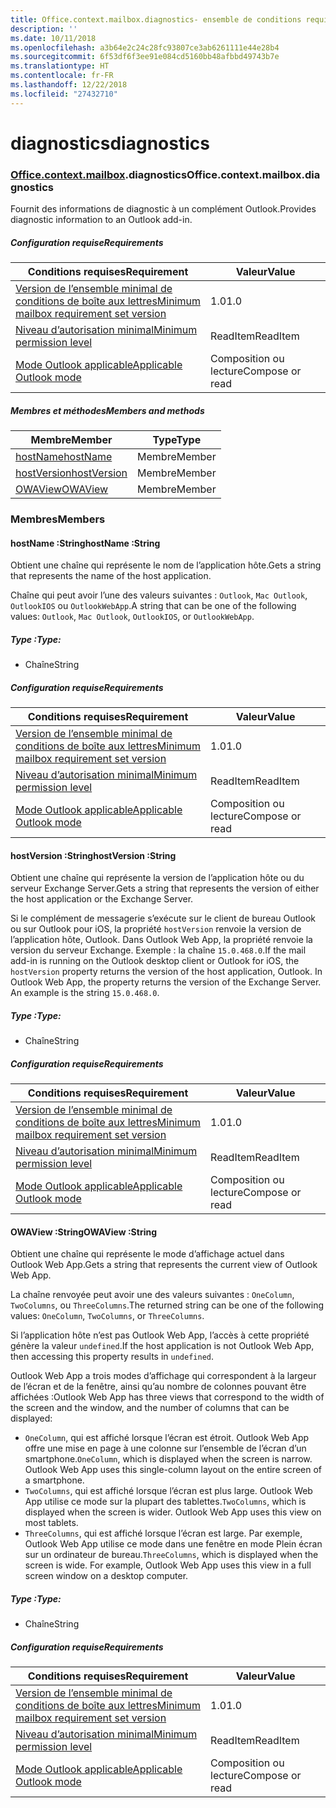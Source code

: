 ```yaml
---
title: Office.context.mailbox.diagnostics- ensemble de conditions requises 1.6
description: ''
ms.date: 10/11/2018
ms.openlocfilehash: a3b64e2c24c28fc93807ce3ab6261111e44e28b4
ms.sourcegitcommit: 6f53df6f3ee91e084cd5160bb48afbbd49743b7e
ms.translationtype: HT
ms.contentlocale: fr-FR
ms.lasthandoff: 12/22/2018
ms.locfileid: "27432710"
---
```

# <a name="diagnostics"></a><span data-ttu-id="bea43-102">diagnostics</span><span class="sxs-lookup"><span data-stu-id="bea43-102">diagnostics</span></span>

### <a name="officeofficemdcontextofficecontextmdmailboxofficecontextmailboxmddiagnostics"></a><span data-ttu-id="bea43-103">[Office](Office.md)[.context](Office.context.md)[.mailbox](Office.context.mailbox.md).diagnostics</span><span class="sxs-lookup"><span data-stu-id="bea43-103">Office.context.mailbox.diagnostics</span></span>

<span data-ttu-id="bea43-104">Fournit des informations de diagnostic à un complément Outlook.</span><span class="sxs-lookup"><span data-stu-id="bea43-104">Provides diagnostic information to an Outlook add-in.</span></span>

##### <a name="requirements"></a><span data-ttu-id="bea43-105">Configuration requise</span><span class="sxs-lookup"><span data-stu-id="bea43-105">Requirements</span></span>

|<span data-ttu-id="bea43-106">Conditions requises</span><span class="sxs-lookup"><span data-stu-id="bea43-106">Requirement</span></span>| <span data-ttu-id="bea43-107">Valeur</span><span class="sxs-lookup"><span data-stu-id="bea43-107">Value</span></span>|
|---|---|
|[<span data-ttu-id="bea43-108">Version de l’ensemble minimal de conditions de boîte aux lettres</span><span class="sxs-lookup"><span data-stu-id="bea43-108">Minimum mailbox requirement set version</span></span>](/office/dev/add-ins/reference/requirement-sets/outlook-api-requirement-sets)| <span data-ttu-id="bea43-109">1.0</span><span class="sxs-lookup"><span data-stu-id="bea43-109">1.0</span></span>|
|[<span data-ttu-id="bea43-110">Niveau d’autorisation minimal</span><span class="sxs-lookup"><span data-stu-id="bea43-110">Minimum permission level</span></span>](https://docs.microsoft.com/outlook/add-ins/understanding-outlook-add-in-permissions)| <span data-ttu-id="bea43-111">ReadItem</span><span class="sxs-lookup"><span data-stu-id="bea43-111">ReadItem</span></span>|
|[<span data-ttu-id="bea43-112">Mode Outlook applicable</span><span class="sxs-lookup"><span data-stu-id="bea43-112">Applicable Outlook mode</span></span>](https://docs.microsoft.com/outlook/add-ins/#extension-points)| <span data-ttu-id="bea43-113">Composition ou lecture</span><span class="sxs-lookup"><span data-stu-id="bea43-113">Compose or read</span></span>|

##### <a name="members-and-methods"></a><span data-ttu-id="bea43-114">Membres et méthodes</span><span class="sxs-lookup"><span data-stu-id="bea43-114">Members and methods</span></span>

| <span data-ttu-id="bea43-115">Membre</span><span class="sxs-lookup"><span data-stu-id="bea43-115">Member</span></span> | <span data-ttu-id="bea43-116">Type</span><span class="sxs-lookup"><span data-stu-id="bea43-116">Type</span></span> |
|--------|------|
| [<span data-ttu-id="bea43-117">hostName</span><span class="sxs-lookup"><span data-stu-id="bea43-117">hostName</span></span>](#hostname-string) | <span data-ttu-id="bea43-118">Membre</span><span class="sxs-lookup"><span data-stu-id="bea43-118">Member</span></span> |
| [<span data-ttu-id="bea43-119">hostVersion</span><span class="sxs-lookup"><span data-stu-id="bea43-119">hostVersion</span></span>](#hostversion-string) | <span data-ttu-id="bea43-120">Membre</span><span class="sxs-lookup"><span data-stu-id="bea43-120">Member</span></span> |
| [<span data-ttu-id="bea43-121">OWAView</span><span class="sxs-lookup"><span data-stu-id="bea43-121">OWAView</span></span>](#owaview-string) | <span data-ttu-id="bea43-122">Membre</span><span class="sxs-lookup"><span data-stu-id="bea43-122">Member</span></span> |

### <a name="members"></a><span data-ttu-id="bea43-123">Membres</span><span class="sxs-lookup"><span data-stu-id="bea43-123">Members</span></span>

####  <a name="hostname-string"></a><span data-ttu-id="bea43-124">hostName :String</span><span class="sxs-lookup"><span data-stu-id="bea43-124">hostName :String</span></span>

<span data-ttu-id="bea43-125">Obtient une chaîne qui représente le nom de l’application hôte.</span><span class="sxs-lookup"><span data-stu-id="bea43-125">Gets a string that represents the name of the host application.</span></span>

<span data-ttu-id="bea43-126">Chaîne qui peut avoir l’une des valeurs suivantes : `Outlook`, `Mac Outlook`, `OutlookIOS` ou `OutlookWebApp`.</span><span class="sxs-lookup"><span data-stu-id="bea43-126">A string that can be one of the following values: `Outlook`, `Mac Outlook`, `OutlookIOS`, or `OutlookWebApp`.</span></span>

##### <a name="type"></a><span data-ttu-id="bea43-127">Type :</span><span class="sxs-lookup"><span data-stu-id="bea43-127">Type:</span></span>

*   <span data-ttu-id="bea43-128">Chaîne</span><span class="sxs-lookup"><span data-stu-id="bea43-128">String</span></span>

##### <a name="requirements"></a><span data-ttu-id="bea43-129">Configuration requise</span><span class="sxs-lookup"><span data-stu-id="bea43-129">Requirements</span></span>

|<span data-ttu-id="bea43-130">Conditions requises</span><span class="sxs-lookup"><span data-stu-id="bea43-130">Requirement</span></span>| <span data-ttu-id="bea43-131">Valeur</span><span class="sxs-lookup"><span data-stu-id="bea43-131">Value</span></span>|
|---|---|
|[<span data-ttu-id="bea43-132">Version de l’ensemble minimal de conditions de boîte aux lettres</span><span class="sxs-lookup"><span data-stu-id="bea43-132">Minimum mailbox requirement set version</span></span>](/office/dev/add-ins/reference/requirement-sets/outlook-api-requirement-sets)| <span data-ttu-id="bea43-133">1.0</span><span class="sxs-lookup"><span data-stu-id="bea43-133">1.0</span></span>|
|[<span data-ttu-id="bea43-134">Niveau d’autorisation minimal</span><span class="sxs-lookup"><span data-stu-id="bea43-134">Minimum permission level</span></span>](https://docs.microsoft.com/outlook/add-ins/understanding-outlook-add-in-permissions)| <span data-ttu-id="bea43-135">ReadItem</span><span class="sxs-lookup"><span data-stu-id="bea43-135">ReadItem</span></span>|
|[<span data-ttu-id="bea43-136">Mode Outlook applicable</span><span class="sxs-lookup"><span data-stu-id="bea43-136">Applicable Outlook mode</span></span>](https://docs.microsoft.com/outlook/add-ins/#extension-points)| <span data-ttu-id="bea43-137">Composition ou lecture</span><span class="sxs-lookup"><span data-stu-id="bea43-137">Compose or read</span></span>|

####  <a name="hostversion-string"></a><span data-ttu-id="bea43-138">hostVersion :String</span><span class="sxs-lookup"><span data-stu-id="bea43-138">hostVersion :String</span></span>

<span data-ttu-id="bea43-139">Obtient une chaîne qui représente la version de l’application hôte ou du serveur Exchange Server.</span><span class="sxs-lookup"><span data-stu-id="bea43-139">Gets a string that represents the version of either the host application or the Exchange Server.</span></span>

<span data-ttu-id="bea43-p101">Si le complément de messagerie s’exécute sur le client de bureau Outlook ou sur Outlook pour iOS, la propriété `hostVersion` renvoie la version de l’application hôte, Outlook. Dans Outlook Web App, la propriété renvoie la version du serveur Exchange. Exemple : la chaîne `15.0.468.0`.</span><span class="sxs-lookup"><span data-stu-id="bea43-p101">If the mail add-in is running on the Outlook desktop client or Outlook for iOS, the `hostVersion` property returns the version of the host application, Outlook. In Outlook Web App, the property returns the version of the Exchange Server. An example is the string `15.0.468.0`.</span></span>

##### <a name="type"></a><span data-ttu-id="bea43-143">Type :</span><span class="sxs-lookup"><span data-stu-id="bea43-143">Type:</span></span>

*   <span data-ttu-id="bea43-144">Chaîne</span><span class="sxs-lookup"><span data-stu-id="bea43-144">String</span></span>

##### <a name="requirements"></a><span data-ttu-id="bea43-145">Configuration requise</span><span class="sxs-lookup"><span data-stu-id="bea43-145">Requirements</span></span>

|<span data-ttu-id="bea43-146">Conditions requises</span><span class="sxs-lookup"><span data-stu-id="bea43-146">Requirement</span></span>| <span data-ttu-id="bea43-147">Valeur</span><span class="sxs-lookup"><span data-stu-id="bea43-147">Value</span></span>|
|---|---|
|[<span data-ttu-id="bea43-148">Version de l’ensemble minimal de conditions de boîte aux lettres</span><span class="sxs-lookup"><span data-stu-id="bea43-148">Minimum mailbox requirement set version</span></span>](/office/dev/add-ins/reference/requirement-sets/outlook-api-requirement-sets)| <span data-ttu-id="bea43-149">1.0</span><span class="sxs-lookup"><span data-stu-id="bea43-149">1.0</span></span>|
|[<span data-ttu-id="bea43-150">Niveau d’autorisation minimal</span><span class="sxs-lookup"><span data-stu-id="bea43-150">Minimum permission level</span></span>](https://docs.microsoft.com/outlook/add-ins/understanding-outlook-add-in-permissions)| <span data-ttu-id="bea43-151">ReadItem</span><span class="sxs-lookup"><span data-stu-id="bea43-151">ReadItem</span></span>|
|[<span data-ttu-id="bea43-152">Mode Outlook applicable</span><span class="sxs-lookup"><span data-stu-id="bea43-152">Applicable Outlook mode</span></span>](https://docs.microsoft.com/outlook/add-ins/#extension-points)| <span data-ttu-id="bea43-153">Composition ou lecture</span><span class="sxs-lookup"><span data-stu-id="bea43-153">Compose or read</span></span>|

####  <a name="owaview-string"></a><span data-ttu-id="bea43-154">OWAView :String</span><span class="sxs-lookup"><span data-stu-id="bea43-154">OWAView :String</span></span>

<span data-ttu-id="bea43-155">Obtient une chaîne qui représente le mode d’affichage actuel dans Outlook Web App.</span><span class="sxs-lookup"><span data-stu-id="bea43-155">Gets a string that represents the current view of Outlook Web App.</span></span>

<span data-ttu-id="bea43-156">La chaîne renvoyée peut avoir une des valeurs suivantes : `OneColumn`, `TwoColumns`, ou `ThreeColumns`.</span><span class="sxs-lookup"><span data-stu-id="bea43-156">The returned string can be one of the following values: `OneColumn`, `TwoColumns`, or `ThreeColumns`.</span></span>

<span data-ttu-id="bea43-157">Si l’application hôte n’est pas Outlook Web App, l’accès à cette propriété génère la valeur `undefined`.</span><span class="sxs-lookup"><span data-stu-id="bea43-157">If the host application is not Outlook Web App, then accessing this property results in `undefined`.</span></span>

<span data-ttu-id="bea43-158">Outlook Web App a trois modes d’affichage qui correspondent à la largeur de l’écran et de la fenêtre, ainsi qu’au nombre de colonnes pouvant être affichées :</span><span class="sxs-lookup"><span data-stu-id="bea43-158">Outlook Web App has three views that correspond to the width of the screen and the window, and the number of columns that can be displayed:</span></span>

*   <span data-ttu-id="bea43-p102">`OneColumn`, qui est affiché lorsque l’écran est étroit. Outlook Web App offre une mise en page à une colonne sur l’ensemble de l’écran d’un smartphone.</span><span class="sxs-lookup"><span data-stu-id="bea43-p102">`OneColumn`, which is displayed when the screen is narrow. Outlook Web App uses this single-column layout on the entire screen of a smartphone.</span></span>
*   <span data-ttu-id="bea43-p103">`TwoColumns`, qui est affiché lorsque l’écran est plus large. Outlook Web App utilise ce mode sur la plupart des tablettes.</span><span class="sxs-lookup"><span data-stu-id="bea43-p103">`TwoColumns`, which is displayed when the screen is wider. Outlook Web App uses this view on most tablets.</span></span>
*   <span data-ttu-id="bea43-p104">`ThreeColumns`, qui est affiché lorsque l’écran est large. Par exemple, Outlook Web App utilise ce mode dans une fenêtre en mode Plein écran sur un ordinateur de bureau.</span><span class="sxs-lookup"><span data-stu-id="bea43-p104">`ThreeColumns`, which is displayed when the screen is wide. For example, Outlook Web App uses this view in a full screen window on a desktop computer.</span></span>

##### <a name="type"></a><span data-ttu-id="bea43-165">Type :</span><span class="sxs-lookup"><span data-stu-id="bea43-165">Type:</span></span>

*   <span data-ttu-id="bea43-166">Chaîne</span><span class="sxs-lookup"><span data-stu-id="bea43-166">String</span></span>

##### <a name="requirements"></a><span data-ttu-id="bea43-167">Configuration requise</span><span class="sxs-lookup"><span data-stu-id="bea43-167">Requirements</span></span>

|<span data-ttu-id="bea43-168">Conditions requises</span><span class="sxs-lookup"><span data-stu-id="bea43-168">Requirement</span></span>| <span data-ttu-id="bea43-169">Valeur</span><span class="sxs-lookup"><span data-stu-id="bea43-169">Value</span></span>|
|---|---|
|[<span data-ttu-id="bea43-170">Version de l’ensemble minimal de conditions de boîte aux lettres</span><span class="sxs-lookup"><span data-stu-id="bea43-170">Minimum mailbox requirement set version</span></span>](/office/dev/add-ins/reference/requirement-sets/outlook-api-requirement-sets)| <span data-ttu-id="bea43-171">1.0</span><span class="sxs-lookup"><span data-stu-id="bea43-171">1.0</span></span>|
|[<span data-ttu-id="bea43-172">Niveau d’autorisation minimal</span><span class="sxs-lookup"><span data-stu-id="bea43-172">Minimum permission level</span></span>](https://docs.microsoft.com/outlook/add-ins/understanding-outlook-add-in-permissions)| <span data-ttu-id="bea43-173">ReadItem</span><span class="sxs-lookup"><span data-stu-id="bea43-173">ReadItem</span></span>|
|[<span data-ttu-id="bea43-174">Mode Outlook applicable</span><span class="sxs-lookup"><span data-stu-id="bea43-174">Applicable Outlook mode</span></span>](https://docs.microsoft.com/outlook/add-ins/#extension-points)| <span data-ttu-id="bea43-175">Composition ou lecture</span><span class="sxs-lookup"><span data-stu-id="bea43-175">Compose or read</span></span>|